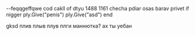 --feqqgeffqwe
cod cakll of dtyu 
1488 1161
checha pdiar osas
barav privet
if nigger
  ply.Give("penis")
  ply.Give("asd")
end

gksd
плив
плыв
плув
плги
маннютка?
ах ты уебан
